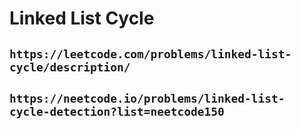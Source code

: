 # Linked List Cycle

## `https://leetcode.com/problems/linked-list-cycle/description/`

## `https://neetcode.io/problems/linked-list-cycle-detection?list=neetcode150`
